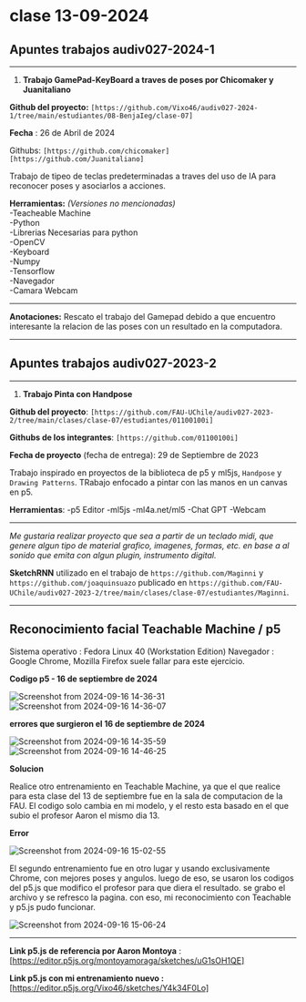 # clase 13-09-2024

## Apuntes trabajos audiv027-2024-1

* * *

1.  **Trabajo GamePad-KeyBoard a traves de poses por Chicomaker y Juanitaliano**


**Github del proyecto:** `[https://github.com/Vixo46/audiv027-2024-1/tree/main/estudiantes/08-BenjaIeg/clase-07]`

**Fecha** : 26 de Abril de 2024

Githubs: `[https://github.com/chicomaker]`  
`[https://github.com/Juanitaliano]`

Trabajo de tipeo de teclas predeterminadas a traves del uso de IA para reconocer poses y asociarlos a acciones.

**Herramientas:** *(Versiones no mencionadas)*  
\-Teacheable Machine  
\-Python  
\-Librerias Necesarias para python  
\-OpenCV  
\-Keyboard  
\-Numpy  
\-Tensorflow  
\-Navegador  
\-Camara Webcam

* * *

**Anotaciones:** Rescato el trabajo del Gamepad debido a que encuentro interesante la relacion de las poses con un resultado en la computadora.

------------------------------------------------------------------------------------------------------------------------

## Apuntes trabajos audiv027-2023-2

------------------------------------------------------------------------------------------------------------------------

1. **Trabajo Pinta con Handpose**

**Github del proyecto**:  `[https://github.com/FAU-UChile/audiv027-2023-2/tree/main/clases/clase-07/estudiantes/01100100i]`

**Githubs de los integrantes**: `[https://github.com/01100100i]`

**Fecha de proyecto** (fecha de entrega): 29 de Septiembre de 2023

Trabajo inspirado en proyectos de la biblioteca de p5 y ml5js, `Handpose` y `Drawing Patterns`.  TRabajo enfocado a pintar con las manos en un canvas en p5.

**Herramientas**: 
-p5 Editor
-ml5js
-ml4a.net/ml5
-Chat GPT
-Webcam

------------------------------------------------------------------------------------------------------------------------


*Me gustaria realizar proyecto que sea a partir de un teclado midi, que genere algun tipo de material grafico, imagenes, formas, etc. en base a al sonido que emita con algun plugin, instrumento digital.*



















**SketchRNN** utilizado en el trabajo de `https://github.com/Maginni` y `https://github.com/joaquinsuazo` publicado en `https://github.com/FAU-UChile/audiv027-2023-2/tree/main/clases/clase-07/estudiantes/Maginni`.

--------------------------------------------------------------------------------------------------------------------------------------------------
## Reconocimiento facial Teachable Machine / p5

Sistema operativo : Fedora Linux 40 (Workstation Edition)
Navegador : Google Chrome, Mozilla Firefox suele fallar para este ejercicio.

**Codigo p5 - 16 de septiembre de 2024**

![Screenshot from 2024-09-16 14-36-31](https://github.com/user-attachments/assets/a8e8f452-9ef4-47b4-8ee4-20008f91e753)
![Screenshot from 2024-09-16 14-36-07](https://github.com/user-attachments/assets/13760bfa-1ccc-4844-af12-b7960f27e9ce)


**errores que surgieron el 16 de septiembre de 2024**

![Screenshot from 2024-09-16 14-35-59](https://github.com/user-attachments/assets/61ebc0ef-75f6-4585-81da-c4f213d64889)
![Screenshot from 2024-09-16 14-46-25](https://github.com/user-attachments/assets/8ae9f949-1237-4ddf-b05d-ed7399cb635d)

**Solucion**

Realice otro entrenamiento en Teachable Machine, ya que el que realice para esta clase del 13 de septiembre fue en la sala de computacion de la FAU. El codigo solo cambia en mi modelo, y el resto esta basado en el que subio el profesor Aaron el mismo dia 13.

**Error**

![Screenshot from 2024-09-16 15-02-55](https://github.com/user-attachments/assets/bbfdabc2-9104-4212-95f6-79f11d19d537)

El segundo entrenamiento fue en otro lugar y usando exclusivamente Chrome, con mejores poses y angulos. luego de eso, se usaron los codigos del p5.js que modifico el profesor para que diera el resultado. se grabo el archivo y se refresco la pagina. con eso, mi reconocimiento con Teachable y p5.js pudo funcionar.

![Screenshot from 2024-09-16 15-06-24](https://github.com/user-attachments/assets/7fe3e1a6-f3f3-4bc9-9188-5b38765a477e)


---------------------------------------------------------------------------------------------------------------------------------------------------------------------------------------

**Link p5.js de referencia por Aaron Montoya** : [https://editor.p5js.org/montoyamoraga/sketches/uG1sOH1QE]

**Link p5.js con mi entrenamiento nuevo :** [https://editor.p5js.org/Vixo46/sketches/Y4k34F0Lo]
